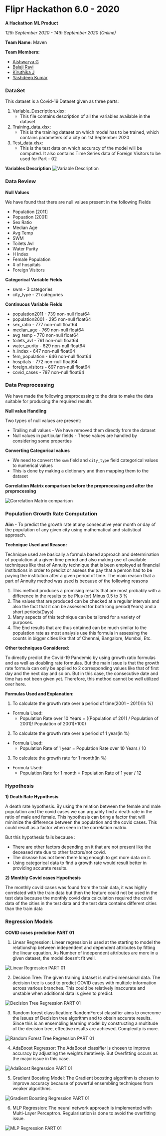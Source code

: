 # Flipr Hackathon 6.0 - 2020

**A Hackathon ML Product**

*12th September 2020 - 14th September 2020 (Online)*

**Team Name:** Maven

**Team Members:**
* [Aishwarya G](https://github.com/izoooo)
* [Balaji Ravi](https://github.com/BalajiRavi63)
* [Kiruthika J](https://github.com/J-Kiruthika)
* [Yashdeep Kumar](https://github.com/yashdeepkumar)

### DataSet

This dataset is a Covid-19 Dataset given as three parts:
1. Variable_Description.xlsx:
    * This file contains description of all the variables available in the dataset
2. Training_data.xlsx:
    * This is the training dataset on which model has to be trained, which contains parameters of a city on 1st September 2020
3. Test_data.xlsx:
    * This is the test data on which accuracy of the model will be computed. It also contains Time Series data of Foreign Visitors to be used for Part – 02
    
**Variables Description**
![Variable Description](/image/variable_desc.PNG)

### Data Review

**Null Values**

We have found that there are null values present in the following Fields
* Population [2011]
* Popuation [2001]
* Sex Ratio
* Median Age
* Avg Temp
* SWM
* Toilets Avl
* Water Purity
* H Index
* Female Population
* \# of hospitals
* Foreign Visitors

**Categorical Variable Fields**
* swm - 3 categories
* city_type - 21 categories

**Continuous Variable Fields**
* population2011 - 739 non-null    float64
* population2001 - 295 non-null    float64
* sex_ratio - 777 non-null    float64
* median_age - 769 non-null    float64
* avg_temp - 770 non-null    float64
* toilets_avl - 761 non-null    float64
* water_purity - 629 non-null    float64
* h_index - 647 non-null    float64
* fem_population - 646 non-null    float64
* hospitals - 772 non-null    float64
* foreign_visitors - 697 non-null    float64
* covid_cases - 787 non-null    float64

### Data Preprocessing

We have made the following preprocessing to the data to make the data suitable for producing the required results

**Null value Handling**

Two types of null values are present:
* Trailing null values - We have removed them directly from the dataset
* Null values in particular fields - These values are handled by considering some properties

**Converting Categorical values**
* We need to convert the `swm` field and `city_type` field categorical values to numerical values
* This is done by making a dictionary and then mapping them to the dataset

**Correlation Matrix comparison before the preprocessing and after the preprocessing**

![Correlation Matrix comparison](/image/corr_comp.png)

### **Population Growth Rate Computation**

**Aim** - To predict the growth rate at any consecutive year month or day of the population of any given city using mathematical and statistical approach.

**Technique Used and Reason:**

Technique used are basically a formula based approach and determination of population at a given time period and also making use of available techniques like that of Annuity technique that is been employed at financial institutions in order to predict or assess the pay that a person had to be paying the institution after a given period of time. The main reason that a part of Annuity method was used is because of the following reasons
   
1.	This method produces a promising results that are most probably with a difference in the results to be Plus (or) Minus 0.5 to 3 %
2.	The values that are produced can be checked at a regular intervals and also the fact that it can be assessed for both long period(Years) and a short periods(Days)
3.	Many aspects of this technique can be tailored for a variety of purposes.
4.	The End results that are thus obtained can be much similar to the population rate as most analysis use this formula in assessing the counts in bigger cities like that of Chennai, Bangalore, Mumbai, Etc.

**Other techniques Considered:**

To directly predict the Covid-19 Pandemic by using growth ratio formulas and as well as doubling rate formulas. But the main issue is that the growth rate formula can only be applied to 2 corresponding values like that of first day and the next day and so on. But in this case, the consecutive date and time has not been given yet. Therefore, this method cannot be well utilized over here. 
   
**Formulas Used and Explanation:**

1.	To calculate the growth rate over a period of time(2001 – 2011)(in %)

   * Formula Used:
      * Population Rate over 10 Years = ((Population of 2011 / Population of 2001)/ Population of 2001)*100)

2.	To calculate the growth rate over a period of 1 year(in %)

   * Formula Used:
      * Population Rate of 1 year = Population Rate over 10 Years / 10

3.	To calculate the growth rate for 1 month(in %)

   * Formula Used:
      * Population Rate for 1 month = Population Rate of 1 year / 12

### Hypothesis

**1) Death Rate Hypothesis**

A death rate hypothesis. By using the relation between the female and male population and the covid cases we can arguably find a death rate in the ratio of male and female. This hypothesis can bring a factor that will minimize the difference between the population and the covid cases. This could result as a factor when seen in the correlation matrix.

But this hypothesis fails because :
* There are other factors depending on it that are not present like the deceased rate due to other factors/not covid.
* The disease has not been there long enough to get more data on it. 
* Using categorical data to find a growth rate would result better in providing accurate results.

**2) Monthly Covid cases Hypothesis**

The monthly covid cases was found from the train data, it was highly correlated with the train data but then the feature could not be used in the test data because the monthly covid data calculation required the covid data of the cities in the test data and the test data contains different cities than the train data

### Regression Models
**COVID cases prediction PART 01**

1) Linear Regression: Linear regression is used at the starting to model the relationship between independent and dependent attributes by fitting the linear equation. As Number of independent attributes are more in a given dataset, the model doesn’t fit well.

![Linear Regression PART 01](/image/LR_model.PNG)
  
2) Decision Tree: The given training dataset is multi-dimensional data. The decision tree is used to predict COVID cases with multiple information across various branches. This could be relatively inaccurate and unstable when additional data is given to predict.

![Decision Tree Regression PART 01](/image/D_Tree_model.PNG)

3) Random forest classification: RandomForest classifier aims to overcome the issues of Decision tree algorithm and to obtain accurate results. Since this is an ensembling learning model by constructing a multitude of the decision tree, effective results are achieved. Complexity is more.

![Random Forest Tree Regression PART 01](/image/RandomForest_model.PNG)
                     
4) AdaBoost Regressor: The AdaBoost classifier is chosen to improve accuracy by adjusting the weights iteratively. But Overfitting occurs as the major issue in this case.

![AdaBoost Regression PART 01](/image/AdaBoost_model.PNG)
     
5) Gradient Boosting Model: The Gradient boosting algorithm is chosen to improve accuracy because of powerful ensembling techniques from weaker algorithms. 

![Gradient Boosting Regression PART 01](/image/GradientBoost_model.PNG)

6) MLP Regression: The neural network approach is implemented with Multi-Layer Perceptron. Regularisation is done to avoid the overfitting issue.

![MLP Regression PART 01](/image/MLP_model.PNG)


